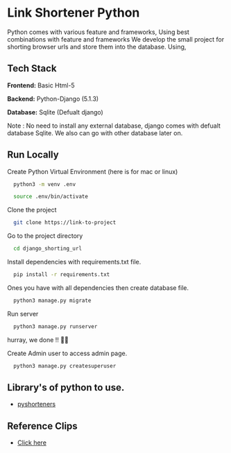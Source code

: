 
# Link Shortener Python 
Python comes with various feature and frameworks, Using best combinations with feature and frameworks We develop the small project for shorting browser urls and store them into the database. Using, 


## Tech Stack

**Frontend:** Basic Html-5

**Backend:** Python-Django (5.1.3)

**Database:** Sqlite (Defualt django)

Note : No need to install any external database, django comes with defualt database Sqlite. We also can go with other database later on.
## Run Locally
Create Python Virtual Environment (here is for mac or linux)

```bash
  python3 -m venv .env 
```

```bash
  source .env/bin/activate
```

Clone the project

```bash
  git clone https://link-to-project
```

Go to the project directory

```bash
  cd django_shorting_url
```

Install dependencies with requirements.txt file.

```bash
  pip install -r requirements.txt
```

Ones you have with all dependencies then create database file.
```bash
  python3 manage.py migrate
```

Run server
```bash
  python3 manage.py runserver 
```

hurray, we done !! 🎉🥳

Create Admin user to access admin page.
``` bash
  python3 manage.py createsuperuser 
```




## Library's of python to use.

- [pyshorteners](https://pyshorteners.readthedocs.io/en/latest/)


## Reference Clips 

- [Click here](https://drive.google.com/file/d/1PWzalArJV3Kuvd7dQG0xSFHRjOqB0Xwu/view?usp=sharing)